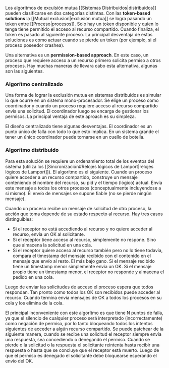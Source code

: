 Los algoritmos de exculsión mutua [[Sistemas Distribuidos|distribuidos]] pueden clasificarse en dos categorías distintas. Con las **token-based solutions** la [[Mutual exclusion|exclusión mutua]] se logra pasando un token entre [[Proceso|procesos]]. Solo hay un token disponible y quien lo tenga tiene permitido el acceso al recurso compartido. Cuando finaliza, el token es pasado al siguiente proceso. La principal desventaja de estas soluciones es como actuar cuando se pierde un token (por ejemplo, si el proceso poseedor crashea).

Una alternativa es un **permission-based approach**. En este caso, un proceso que requiere acceso a un recurso primero solicita permiso a otros procesos. Hay muchas maneras de llevara cabo esta alternativa, algunas son las siguientes.

### Algorítmo centralizado
Una forma de lograr la exclusión mutua en sistemas distribuidos es simular lo que ocurre en un sistema mono-procesador. Se elige un proceso como coordinador y cuando un proceso requiere acceso al recurso compartido envía una solicitud. El coordinador luego se encarga de gestionar los permisos. La principal ventaja de este aproach es su simpleza.

El diseño centralizado tiene algunas desventajas. El coordinador es un punto único de falla con todo lo que esto implica. En un sistema grande el tener un único coordinador puede tornarse en un cuello de botella.

### Algorítmo distribuido
Para esta solución se requiere un ordenamiento total de los eventos del sistema (utiliza los [[Sincronización#Relojes lógicos de Lamport|relojes lógicos de Lamport]]). El algorítmo es el siguiente. Cuando un proceso quiere acceder a un recurso compartido, construye un mensaje conteniendo el nombre del recurso, su pid y el tiempo (lógico) actual. Envía este mensaje a todos los otros procesos (conceptualmente incluyendose a si mismo). El envío de mensajes se supone fiable (no se pierde ningún mensaje).

Cuando un proceso recibe un mensaje de solicitud de otro proceso, la acción que toma depende de su estado respecto al recurso. Hay tres casos distinguibles:
* Si el receptor no está accediendo al recurso y no quiere acceder al recurso, envía un OK al solicitante.
* Si el receptor tiene acceso al recurso, simplemente no respone. Sino que almacena la solicitud en una cola.
* Si el receptor quiere acceso al recurso también pero no lo tiene todavía, compara el timestamp del mensaje recibido con el contenido en el mensaje que envío al resto. El más bajo gano. Si el mensaje recibido tiene un timestamp menor simplemente envía un OK. Si el mensaje propio tiene un timestamp menor, el receptor no responde y almacena el pedido en una cola.

Luego de enviar las solicitudes de acceso el proceso espera que todos respondan. Tan pronto como todos los OK son recibidos puede acceder al recurso. Cuando termina envia mensajes de OK a todos los procesos en su cola y los elimina de la cola.

El principal inconveniente con este algorítmo es que tiene N puntos de falla, ya que el silencio de cualquier proceso será interpretado (incorrectamente) como negación de permiso, por lo tanto bloqueando todos los intentos siguientes de acceder a algún recurso compartido. Se puede patchear de la siguiente manera, cuando se recibe una solicitud el receptor siempre envía una respuesta, sea concediendo o denegando el permiso. Cuando se pierde o la solicitud o la respuesta el solicitante reintenta hasta recibir una respuesta o hasta que se concluye que el receptor está muerto. Luego de que el permiso es denegado el solicitante debe bloquearse esperando el envio del OK.